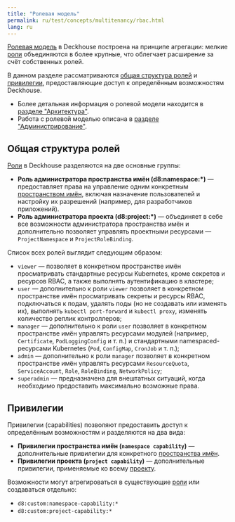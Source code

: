 ```yaml
---
title: "Ролевая модель"
permalink: ru/test/concepts/multitenancy/rbac.html
lang: ru
---
```


[Ролевая модель](../glossary.html#ролевая-модель) в Deckhouse построена на принципе агрегации: мелкие [роли](../glossary.html#роль) объединяются в более крупные, что облегчает расширение за счёт собственных ролей.

В данном разделе рассматриваются [общая структура ролей](#общая-структура-ролей) и [привилегии](#привилегии), предоставляющие доступ к определённым возможностям Deckhouse.

- Более детальная информация о ролевой модели находится в [разделе "Архитектура"](../../architecture/multitenancy/rbac.html).
- Работа с ролевой моделью описана в [разделе "Администрирование"](../../admin/multitenancy/rbac.html).

## Общая структура ролей

[Роли](../glossary.html#роль) в Deckhouse разделяются на две основные группы:

- **Роль администратора пространства имён (d8:namespace:*)** — предоставляет права на управление одним конкретным [пространством имён](../glossary.html#пространство-имён), включая назначение пользователей и настройку их разрешений (например, для разработчиков приложений).
- **Роль администратора проекта (d8:project:*)** — объединяет в себе все возможности администратора пространства имён и дополнительно позволяет управлять проектными ресурсами — `ProjectNamespace` и `ProjectRoleBinding`.

Список всех ролей выглядит следующим образом:

- `viewer` — позволяет в конкретном пространстве имён просматривать стандартные ресурсы Kubernetes, кроме секретов и ресурсов RBAC, а также выполнять аутентификацию в кластере;
- `user` — дополнительно к роли `viewer` позволяет в конкретном пространстве имён просматривать секреты и ресурсы RBAC, подключаться к подам, удалять поды (но не создавать или изменять их), выполнять `kubectl port-forward` и `kubectl proxy`, изменять количество реплик контроллеров;
- `manager` — дополнительно к роли `user` позволяет в конкретном пространстве имён управлять ресурсами модулей (например, `Certificate`, `PodLoggingConfig` и т. п.) и стандартными namespaced-ресурсами Kubernetes (`Pod`, `ConfigMap`, `CronJob` и т. п.);
- `admin` — дополнительно к роли `manager` позволяет в конкретном пространстве имён управлять ресурсами `ResourceQuota`, `ServiceAccount`, `Role`, `RoleBinding`, `NetworkPolicy`;
- `superadmin` — предназначена для внештатных ситуаций, когда необходимо предоставить максимально возможные права.

## Привилегии

Привилегии (capabilities) позволяют предоставить доступ к определённым возможностям и разделяются на два вида:

- **Привилегии пространства имён (`namespace capability`)** — дополнительные привилегии для конкретного [пространства имён](../glossary.html#пространство-имён).
- **Привилегии проекта (`project capability`)** — дополнительные привилегии, применяемые ко всему [проекту](../glossary.html#проект).

Возможности могут агрегироваться в существующие [роли](../glossary.html#роль) или создаваться отдельно:

- `d8:custom:namespace-capability:*`
- `d8:custom:project-capability:*`
